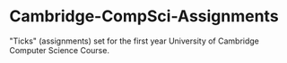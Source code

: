# Cambridge-CompSci-Assignments
"Ticks" (assignments) set for the first year University of Cambridge Computer Science Course. 
